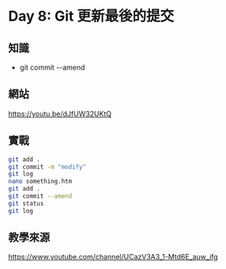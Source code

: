 # Day 8: Git 更新最後的提交

## 知識

* git commit --amend

## 網站

<https://youtu.be/dJfUW32UKtQ>

## 實戰

```bash
git add .
git commit -m "modify"
git log
nano something.htm
git add .
git commit --amend
git status
git log
```

## 教學來源

<https://www.youtube.com/channel/UCazV3A3_1-Mtd6E_auw_ifg>
